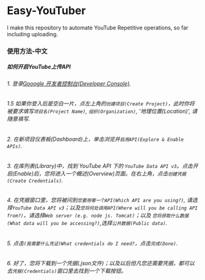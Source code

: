 # Easy-YouTuber
I make this repository to automate YouTube Repetitive operations, so far including uploading.



### 使用方法-中文

##### 如何开启YouTube上传API

###### 1. 登录[Gooogle 开发者控制台(Developer Console)](https://console.developers.google.com/).
###### 1.5 如果你登入后是空白一片，点左上角的`创建项目(Create Project)`，此时你将被要求填写`项目名(Project Name)`, `组织(Organization)`, '地理位置(Location)', 请随意填写.
###### 2. 在新项目仪表板(Dashboard)上，单击浏览并`启用API(Explore & Enable APIs)`.
###### 3. 在库列表(Library)中，找到 YouTube API 下的 `YouTube Data API v3`。点击开启(Enable)后，您将进入一个概述(Overview)页面。在右上角，点击`创建凭据(Create Credentials)`.
###### 4. 在凭据窗口里，您将被问到`您要用哪一个API(Which API are you using?)`, 请选择`YouTube Data API v3`；以及`您将何处调用API(Where will you be calling API from?)`，请选择`Web server (e.g. node js. Tomcat)`；以及 `您将获取什么数据(What data will you be accessing?)`,选择`公共数据(Public data)`.
###### 5. 点击`(我需要什么凭证)What credentials do I need?`，点击`完成(Done)`.
###### 6. 好了，您将下载到一个凭据(.json文件)；以及以后但凡您还需要凭据，都可以去`凭据(Credentials)`窗口里去找到一个下载按钮。
